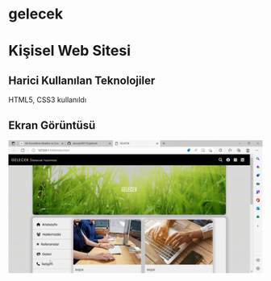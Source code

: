 # gelecek

<h1>Kişisel Web Sitesi</h1>

<h2>Harici Kullanılan Teknolojiler</h2>

HTML5, CSS3 kullanıldı

<h2>Ekran Görüntüsü</h2>

![](ekran.gif)






